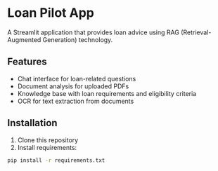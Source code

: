 #  Loan Pilot App

A Streamlit application that provides loan advice using RAG (Retrieval-Augmented Generation) technology.

## Features
- Chat interface for loan-related questions
- Document analysis for uploaded PDFs
- Knowledge base with loan requirements and eligibility criteria
- OCR for text extraction from documents

## Installation
1. Clone this repository
2. Install requirements:
```bash
pip install -r requirements.txt
